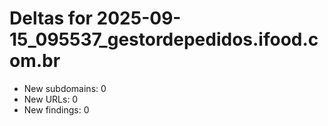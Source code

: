# Deltas for 2025-09-15_095537_gestordepedidos.ifood.com.br
- New subdomains: 0
- New URLs: 0
- New findings: 0

